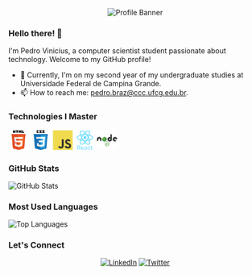 <p align="center">
  <img src="https://github.com/your_username/your_username/blob/main/assets/banner.gif" alt="Profile Banner">
</p>

### Hello there! 👋

I'm Pedro Vinicius, a computer scientist student passionate about technology. Welcome to my GitHub profile!

- 🌱 Currently, I'm on my second year of my undergraduate studies at Universidade Federal de Campina Grande.
- 📫 How to reach me: pedro.braz@ccc.ufcg.edu.br.

### Technologies I Master
<p align="left">
  <img src="https://github.com/devicons/devicon/blob/master/icons/html5/html5-original-wordmark.svg" alt="HTML5" width="40" height="40"/>
  <img src="https://github.com/devicons/devicon/blob/master/icons/css3/css3-original-wordmark.svg" alt="CSS3" width="40" height="40"/>
  <img src="https://github.com/devicons/devicon/blob/master/icons/javascript/javascript-original.svg" alt="JavaScript" width="40" height="40"/>
  <img src="https://github.com/devicons/devicon/blob/master/icons/react/react-original-wordmark.svg" alt="React" width="40" height="40"/>
  <img src="https://github.com/devicons/devicon/blob/master/icons/nodejs/nodejs-original-wordmark.svg" alt="Node.js" width="40" height="40"/>
</p>

### GitHub Stats
![GitHub Stats](https://github-readme-stats.vercel.app/api?username=PedroVinici&show_icons=true)

### Most Used Languages
![Top Languages](https://github-readme-stats.vercel.app/api/top-langs/?username=PedroVinici&layout=compact)

### Let's Connect
<p align="center">
  <a href="https://www.linkedin.com/in/pedro-vinicius-679239236/"><img src="https://img.shields.io/badge/LinkedIn-0077B5?style=for-the-badge&logo=linkedin&logoColor=white" alt="LinkedIn"></a>
  <a href="https://twitter.com/your_username"><img src="https://img.shields.io/badge/Twitter-1DA1F2?style=for-the-badge&logo=twitter&logoColor=white" alt="Twitter"></a>
</p>
